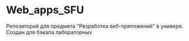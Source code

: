 # Web_apps_SFU
Репозиторий для предмета "Рвзработка веб-приложений" в универе. Создан для бэкапа лабораторных
